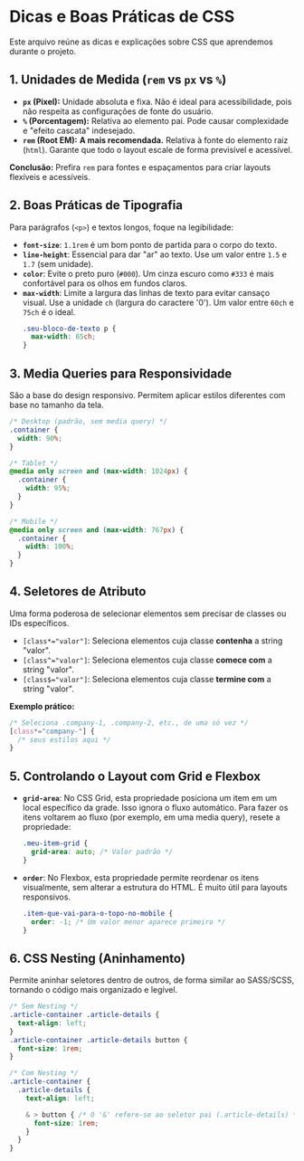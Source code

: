 # Dicas e Boas Práticas de CSS

Este arquivo reúne as dicas e explicações sobre CSS que aprendemos durante o projeto.

## 1. Unidades de Medida (`rem` vs `px` vs `%`)

- **`px` (Pixel):** Unidade absoluta e fixa. Não é ideal para acessibilidade, pois não respeita as configurações de fonte do usuário.
- **`%` (Porcentagem):** Relativa ao elemento pai. Pode causar complexidade e "efeito cascata" indesejado.
- **`rem` (Root EM):** **A mais recomendada.** Relativa à fonte do elemento raiz (`html`). Garante que todo o layout escale de forma previsível e acessível.

**Conclusão:** Prefira `rem` para fontes e espaçamentos para criar layouts flexíveis e acessíveis.

## 2. Boas Práticas de Tipografia

Para parágrafos (`<p>`) e textos longos, foque na legibilidade:

- **`font-size`**: `1.1rem` é um bom ponto de partida para o corpo do texto.
- **`line-height`**: Essencial para dar "ar" ao texto. Use um valor entre `1.5` e `1.7` (sem unidade).
- **`color`**: Evite o preto puro (`#000`). Um cinza escuro como `#333` é mais confortável para os olhos em fundos claros.
- **`max-width`**: Limite a largura das linhas de texto para evitar cansaço visual. Use a unidade `ch` (largura do caractere '0'). Um valor entre `60ch` e `75ch` é o ideal.
  ```css
  .seu-bloco-de-texto p {
    max-width: 65ch;
  }
  ```

## 3. Media Queries para Responsividade

São a base do design responsivo. Permitem aplicar estilos diferentes com base no tamanho da tela.

```css
/* Desktop (padrão, sem media query) */
.container {
  width: 90%;
}

/* Tablet */
@media only screen and (max-width: 1024px) {
  .container {
    width: 95%;
  }
}

/* Mobile */
@media only screen and (max-width: 767px) {
  .container {
    width: 100%;
  }
}
```

## 4. Seletores de Atributo

Uma forma poderosa de selecionar elementos sem precisar de classes ou IDs específicos.

- `[class*="valor"]`: Seleciona elementos cuja classe **contenha** a string "valor".
- `[class^="valor"]`: Seleciona elementos cuja classe **comece com** a string "valor".
- `[class$="valor"]`: Seleciona elementos cuja classe **termine com** a string "valor".

**Exemplo prático:**
```css
/* Seleciona .company-1, .company-2, etc., de uma só vez */
[class*="company-"] {
  /* seus estilos aqui */
}
```

## 5. Controlando o Layout com Grid e Flexbox

- **`grid-area`**: No CSS Grid, esta propriedade posiciona um item em um local específico da grade. Isso ignora o fluxo automático. Para fazer os itens voltarem ao fluxo (por exemplo, em uma media query), resete a propriedade:
  ```css
  .meu-item-grid {
    grid-area: auto; /* Valor padrão */
  }
  ```

- **`order`**: No Flexbox, esta propriedade permite reordenar os itens visualmente, sem alterar a estrutura do HTML. É muito útil para layouts responsivos.
  ```css
  .item-que-vai-para-o-topo-no-mobile {
    order: -1; /* Um valor menor aparece primeiro */
  }
  ```

## 6. CSS Nesting (Aninhamento)

Permite aninhar seletores dentro de outros, de forma similar ao SASS/SCSS, tornando o código mais organizado e legível.

```css
/* Sem Nesting */
.article-container .article-details {
  text-align: left;
}
.article-container .article-details button {
  font-size: 1rem;
}

/* Com Nesting */
.article-container {
  .article-details {
    text-align: left;

    & > button { /* O '&' refere-se ao seletor pai (.article-details) */
      font-size: 1rem;
    }
  }
}
```
